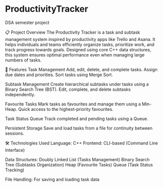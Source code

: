 # ProductivityTracker
DSA semester project

📋 Project Overview
The Productivity Tracker is a task and subtask management system inspired by productivity apps like Trello and Asana.
It helps individuals and teams efficiently organize tasks, prioritize work, and track progress towards goals.
Designed using core C++ data structures, this system ensures optimal performance even when managing large numbers of tasks.

🎯 Features
Task Management
Add, edit, delete, and complete tasks.
Assign due dates and priorities.
Sort tasks using Merge Sort.

Subtask Management
Create hierarchical subtasks under tasks using a Binary Search Tree (BST).
Edit, complete, and delete subtasks independently.

Favourite Tasks
Mark tasks as favourites and manage them using a Min-Heap.
Quick access to the highest-priority favourites.

Task Status Queue
Track completed and pending tasks using a Queue.

Persistent Storage
Save and load tasks from a file for continuity between sessions.

🛠️ Technologies Used
Language: C++
Frontend: CLI-based (Command Line Interface)

Data Structures:
Doubly Linked List (Tasks Management)
Binary Search Tree (Subtasks Organization)
Heap (Favourite Tasks)
Queue (Task Status Tracking)

File Handling: For saving and loading task data

